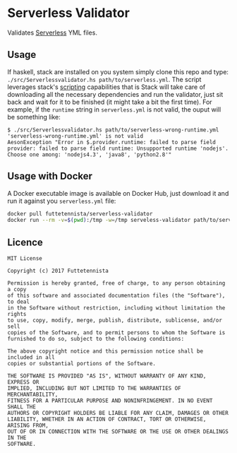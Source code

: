 # Serverless Validator

Validates [Serverless](https://serverless.com/) YML files.

## Usage

If haskell, stack are installed on you system simply clone this repo and type: `./src/Serverlessvalidator.hs path/to/serverless.yml`. The script leverages stack's [scripting](https://haskell-lang.org/tutorial/stack-script) capabilities that is Stack will take care of downloading all the necessary dependencies and run the validator, just sit back and wait for it to be finished (it might take a bit the first time). For example, if the `runtime` string in `serverless.yml` is not valid, the ouput will be something like:

```
$ ./src/Serverlessvalidator.hs path/to/serverless-wrong-runtime.yml
'serverless-wrong-runtime.yml' is not valid
AesonException "Error in $.provider.runtime: failed to parse field provider: failed to parse field runtime: Unsupported runtime 'nodejs'. Choose one among: 'nodejs4.3', 'java8', 'python2.8'"

```

## Usage with Docker

A Docker executable image is available on Docker Hub, just download it and run it against you `serverless.yml` file: 

``` sh 
docker pull futtetennista/serverless-validator
docker run --rm -v=$(pwd):/tmp -w=/tmp serveless-validator path/to/serverless.yml
```

## Licence

```
MIT License

Copyright (c) 2017 Futtetennista

Permission is hereby granted, free of charge, to any person obtaining a copy
of this software and associated documentation files (the "Software"), to deal
in the Software without restriction, including without limitation the rights
to use, copy, modify, merge, publish, distribute, sublicense, and/or sell
copies of the Software, and to permit persons to whom the Software is
furnished to do so, subject to the following conditions:

The above copyright notice and this permission notice shall be included in all
copies or substantial portions of the Software.

THE SOFTWARE IS PROVIDED "AS IS", WITHOUT WARRANTY OF ANY KIND, EXPRESS OR
IMPLIED, INCLUDING BUT NOT LIMITED TO THE WARRANTIES OF MERCHANTABILITY,
FITNESS FOR A PARTICULAR PURPOSE AND NONINFRINGEMENT. IN NO EVENT SHALL THE
AUTHORS OR COPYRIGHT HOLDERS BE LIABLE FOR ANY CLAIM, DAMAGES OR OTHER
LIABILITY, WHETHER IN AN ACTION OF CONTRACT, TORT OR OTHERWISE, ARISING FROM,
OUT OF OR IN CONNECTION WITH THE SOFTWARE OR THE USE OR OTHER DEALINGS IN THE
SOFTWARE.

```
